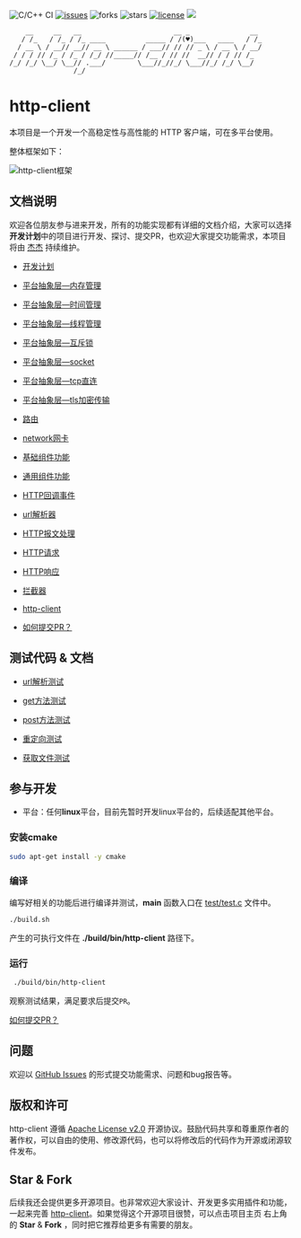 ![C/C++ CI](https://github.com/jiejieTop/http-client/workflows/C/C++%20CI/badge.svg)
[![issues](https://img.shields.io/github/issues/jiejieTop/http-client)](https://github.com/jiejieTop/http-client/issues)
![forks](https://img.shields.io/github/forks/jiejieTop/http-client)
![stars](https://img.shields.io/github/stars/jiejieTop/http-client)
[![license](https://img.shields.io/github/license/jiejieTop/http-client)](https://github.com/jiejieTop/http-client/blob/master/LICENSE)
![](https://img.shields.io/badge/platform-Linux|Windows|Mac|Embedded-orange.svg)


```
    __     __   __                       __ _               __ 
   / /_   / /_ / /_ ____          _____ / /(♥)___   ____   / /_
  / __ \ / __// __// __ \ ______ / ___// // // _ \ / __ \ / __/
 / / / // /_ / /_ / /_/ //_____// /__ / // //  __// / / // /_  
/_/ /_/ \__/ \__// .___/        \___//_//_/ \___//_/ /_/ \__/  
                /_/                                                                   
```

# http-client

本项目是一个开发一个高稳定性与高性能的 HTTP 客户端，可在多平台使用。

整体框架如下：

![http-client框架](http://qiniu.jiejie01.top/httpclient.png)

## 文档说明

欢迎各位朋友参与进来开发，所有的功能实现都有详细的文档介绍，大家可以选择**开发计划**中的项目进行开发、探讨、提交PR，也欢迎大家提交功能需求，本项目将由 [杰杰](https://github.com/jiejieTop) 持续维护。

- [开发计划](./docs/plan.md)

- [平台抽象层—内存管理](./docs/platform_memory.md)

- [平台抽象层—时间管理](./docs/platform_timer.md)

- [平台抽象层—线程管理](./docs/platform_thread.md)

- [平台抽象层—互斥锁](./docs/platform_mutex.md)

- [平台抽象层—socket](./docs/platform_net_socket.md)

- [平台抽象层—tcp直连](./docs/platform_nettype_tcp.md)

- [平台抽象层—tls加密传输](./docs/platform_nettype_tls.md)

- [路由](./docs/routing.md)

- [network网卡](./docs/network.md)

- [基础组件功能](./docs/utils.md)

- [通用组件功能](./docs/general.md)

- [HTTP回调事件](./docs/event.md)

- [url解析器](./docs/url_parser.md)

- [HTTP报文处理](./docs/message_buffer.md)

- [HTTP请求](./docs/request.md)

- [HTTP响应](./docs/response.md)

- [拦截器](./docs/interceptor.md)

- [http-client](./docs/client.md)

- [如何提交PR？](./docs/how_to_pr.md)

## 测试代码 & 文档

- [url解析测试](./docs/test_url_parser.md)

- [get方法测试](./docs/test_get.md)

- [post方法测试](./docs/test_post.md)

- [重定向测试](./docs/test_redirect.md)

- [获取文件测试](./docs/test_get_file.md)


## 参与开发

- 平台：任何**linux**平台，目前先暂时开发linux平台的，后续适配其他平台。

### 安装cmake

```bash
sudo apt-get install -y cmake
```

### 编译

编写好相关的功能后进行编译并测试，**main** 函数入口在 [test/test.c](./test/test.c) 文件中。

```bash
./build.sh
```

产生的可执行文件在 **./build/bin/http-client** 路径下。

### 运行

```bash
 ./build/bin/http-client
```

观察测试结果，满足要求后提交`PR`。

[如何提交PR？](./docs/how_to_pr.md)


## 问题

欢迎以 [GitHub Issues](https://github.com/jiejieTop/http-client/issues) 的形式提交功能需求、问题和bug报告等。

## 版权和许可

http-client 遵循 [Apache License v2.0](https://github.com/jiejieTop/http-client/blob/master/LICENSE) 开源协议。鼓励代码共享和尊重原作者的著作权，可以自由的使用、修改源代码，也可以将修改后的代码作为开源或闭源软件发布。

## Star & Fork

后续我还会提供更多开源项目。也非常欢迎大家设计、开发更多实用插件和功能，一起来完善 [http-client](https://github.com/jiejieTop/http-client)。如果觉得这个开源项目很赞，可以点击项目主页 右上角的 **Star** & **Fork** ，同时把它推荐给更多有需要的朋友。
